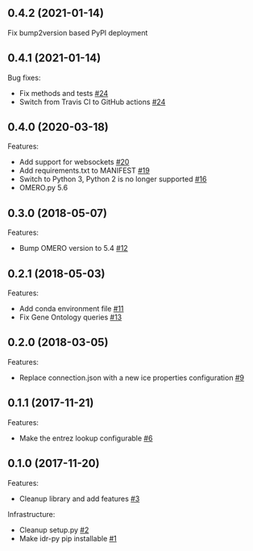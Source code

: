 0.4.2 (2021-01-14)
------------------

Fix bump2version based PyPI deployment

0.4.1 (2021-01-14)
------------------

Bug fixes:

- Fix methods and tests [#24](https://github.com/IDR/idr-py/pull/20)
- Switch from Travis CI to GitHub actions [#24](https://github.com/IDR/idr-py/pull/20)

0.4.0 (2020-03-18)
------------------

Features:

- Add support for websockets [#20](https://github.com/IDR/idr-py/pull/20)
- Add requirements.txt to MANIFEST [#19](https://github.com/IDR/idr-py/pull/19)
- Switch to Python 3, Python 2 is no longer supported [#16](https://github.com/IDR/idr-py/pull/16)
- OMERO.py 5.6

0.3.0 (2018-05-07)
------------------

Features:

- Bump OMERO version to 5.4 [#12](https://github.com/IDR/idr-py/pull/12)

0.2.1 (2018-05-03)
------------------

Features:

- Add conda environment file [#11](https://github.com/IDR/idr-py/pull/11)
- Fix Gene Ontology queries [#13](https://github.com/IDR/idr-py/pull/13)

0.2.0 (2018-03-05)
------------------

Features:

- Replace connection.json with a new ice properties configuration [#9](https://github.com/IDR/idr-py/pull/9)

0.1.1 (2017-11-21)
------------------

Features:

- Make the entrez lookup configurable [#6](https://github.com/IDR/idr-py/pull/6)

0.1.0 (2017-11-20)
------------------

Features:

- Cleanup library and add features [#3](https://github.com/IDR/idr-py/pull/3)

Infrastructure:

- Cleanup setup.py [#2](https://github.com/IDR/idr-py/pull/2)
- Make idr-py pip installable [#1](https://github.com/IDR/idr-py/pull/1)
